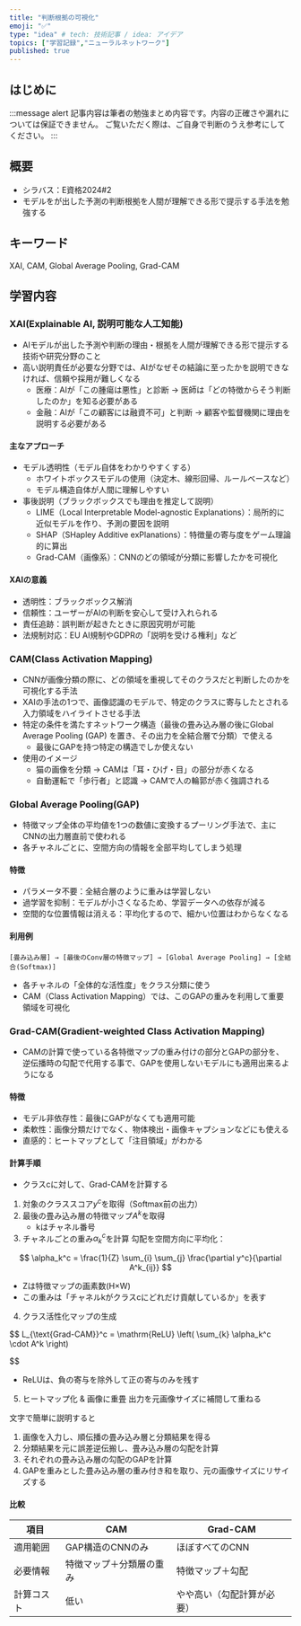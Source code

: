```yaml
---
title: "判断根拠の可視化"
emoji: "✅"
type: "idea" # tech: 技術記事 / idea: アイデア
topics: ["学習記録","ニューラルネットワーク"]
published: true
---
```


## はじめに
:::message alert
記事内容は筆者の勉強まとめ内容です。内容の正確さや漏れについては保証できません。
ご覧いただく際は、ご自身で判断のうえ参考にしてください。
:::


## 概要
- シラバス：E資格2024#2
- モデルをが出した予測の判断根拠を人間が理解できる形で提示する手法を勉強する

## キーワード
XAI, CAM, Global Average Pooling, Grad-CAM

## 学習内容

### XAI(Explainable AI, 説明可能な人工知能)
- AIモデルが出した予測や判断の理由・根拠を人間が理解できる形で提示する技術や研究分野のこと
- 高い説明責任が必要な分野では、AIがなぜその結論に至ったかを説明できなければ、信頼や採用が難しくなる
    - 医療：AIが「この腫瘍は悪性」と診断 → 医師は「どの特徴からそう判断したのか」を知る必要がある
    - 金融：AIが「この顧客には融資不可」と判断 → 顧客や監督機関に理由を説明する必要がある

#### 主なアプローチ
- モデル透明性（モデル自体をわかりやすくする）
    - ホワイトボックスモデルの使用（決定木、線形回帰、ルールベースなど）
    - モデル構造自体が人間に理解しやすい
-  事後説明（ブラックボックスでも理由を推定して説明）
    - LIME（Local Interpretable Model-agnostic Explanations）：局所的に近似モデルを作り、予測の要因を説明
    - SHAP（SHapley Additive exPlanations）：特徴量の寄与度をゲーム理論的に算出
    - Grad-CAM（画像系）：CNNのどの領域が分類に影響したかを可視化

#### XAIの意義
- 透明性：ブラックボックス解消
- 信頼性：ユーザーがAIの判断を安心して受け入れられる
- 責任追跡：誤判断が起きたときに原因究明が可能
- 法規制対応：EU AI規制やGDPRの「説明を受ける権利」など

### CAM(Class Activation Mapping)
- CNNが画像分類の際に、どの領域を重視してそのクラスだと判断したのかを可視化する手法
- XAIの手法の1つで、画像認識のモデルで、特定のクラスに寄与したとされる入力領域をハイライトさせる手法
- 特定の条件を満たすネットワーク構造（最後の畳み込み層の後にGlobal Average Pooling (GAP) を置き、その出力を全結合層で分類）で使える
    - 最後にGAPを持つ特定の構造でしか使えない
- 使用のイメージ
    - 猫の画像を分類 → CAMは「耳・ひげ・目」の部分が赤くなる
    - 自動運転で「歩行者」と認識 → CAMで人の輪郭が赤く強調される

### Global Average Pooling(GAP)
- 特徴マップ全体の平均値を1つの数値に変換するプーリング手法で、主にCNNの出力層直前で使われる
- 各チャネルごとに、空間方向の情報を全部平均してしまう処理


#### 特徴
- パラメータ不要：全結合層のように重みは学習しない
- 過学習を抑制：モデルが小さくなるため、学習データへの依存が減る
- 空間的な位置情報は消える：平均化するので、細かい位置はわからなくなる

#### 利用例

```
[畳み込み層] → [最後のConv層の特徴マップ] → [Global Average Pooling] → [全結合(Softmax)]
```

- 各チャネルの「全体的な活性度」をクラス分類に使う
- CAM（Class Activation Mapping）では、このGAPの重みを利用して重要領域を可視化


### Grad-CAM(Gradient-weighted Class Activation Mapping)
- CAMの計算で使っている各特徴マップの重み付けの部分とGAPの部分を、逆伝播時の勾配で代用する事で、GAPを使用しないモデルにも適用出来るようになる

#### 特徴
- モデル非依存性：最後にGAPがなくても適用可能
- 柔軟性：画像分類だけでなく、物体検出・画像キャプションなどにも使える
- 直感的：ヒートマップとして「注目領域」がわかる

#### 計算手順
- クラスcに対して、Grad-CAMを計算する

1. 対象のクラススコア$y^c$を取得（Softmax前の出力）
2. 最後の畳み込み層の特徴マップ$A^k$を取得
    - kはチャネル番号
3. チャネルごとの重み$\alpha_k^c$を計算
勾配を空間方向に平均化：

$$
\alpha_k^c = \frac{1}{Z} \sum_{i} \sum_{j} \frac{\partial y^c}{\partial A^k_{ij}}
$$

- Zは特徴マップの画素数(H×W)
- この重みは「チャネルkがクラスcにどれだけ貢献しているか」を表す

4. クラス活性化マップの生成

$$
L_{\text{Grad-CAM}}^c = \mathrm{ReLU} \left( \sum_{k} \alpha_k^c \cdot A^k \right)

$$

- ReLUは、負の寄与を除外して正の寄与のみを残す

5. ヒートマップ化 & 画像に重畳
出力を元画像サイズに補間して重ねる

文字で簡単に説明すると

1. 画像を入力し、順伝播の畳み込み層と分類結果を得る
2. 分類結果を元に誤差逆伝搬し、畳み込み層の勾配を計算
3. それぞれの畳み込み層の勾配のGAPを計算
4. GAPを重みとした畳み込み層の重み付き和を取り、元の画像サイズにリサイズする

#### 比較
| 項目    | CAM          | Grad-CAM      |
| ----- | ------------ | ------------- |
| 適用範囲  | GAP構造のCNNのみ  | ほぼすべてのCNN     |
| 必要情報  | 特徴マップ＋分類層の重み | 特徴マップ＋勾配      |
| 計算コスト | 低い           | やや高い（勾配計算が必要） |
